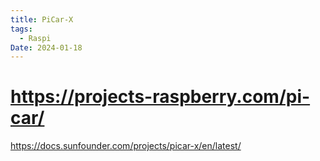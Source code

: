 ```yaml
---
title: PiCar-X
tags:
  - Raspi
Date: 2024-01-18
---
```


# https://projects-raspberry.com/pi-car/


https://docs.sunfounder.com/projects/picar-x/en/latest/


